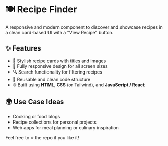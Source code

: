 # 🍽️ Recipe Finder

A responsive and modern component to discover and showcase recipes in a clean card-based UI with a "View Recipe" button.

## ✨ Features

- 🧁 Stylish recipe cards with titles and images  
- 📱 Fully responsive design for all screen sizes  
- 🔍 Search functionality for filtering recipes  
- 🔁 Reusable and clean code structure  
- 🌐 Built using **HTML**, **CSS** (or Tailwind), and **JavaScript / React**

## 🌍 Use Case Ideas

- Cooking or food blogs  
- Recipe collections for personal projects  
- Web apps for meal planning or culinary inspiration

Feel free to ⭐ the repo if you like it!
